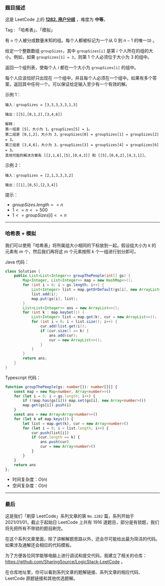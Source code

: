 ### 题目描述

这是 LeetCode 上的 **[1282. 用户分组](https://leetcode.cn/problems/group-the-people-given-the-group-size-they-belong-to/solution/by-ac_oier-z1bg/)** ，难度为 **中等**。

Tag : 「哈希表」、「模拟」



有 `n` 个人被分成数量未知的组。每个人都被标记为一个从 $0$ 到 $n - 1$ 的唯一`ID` 。

给定一个整数数组 `groupSizes`，其中 `groupSizes[i]` 是第 $i$ 个人所在的组的大小。例如，如果 `groupSizes[1] = 3`，则第 $1$ 个人必须位于大小为  $3$  的组中。

返回一个组列表，使每个人 $i$ 都在一个大小为 `groupSizes[i]` 的组中。

每个人应该恰好只出现在 一个组中，并且每个人必须在一个组中。如果有多个答案，返回其中任何一个。可以保证给定输入至少有一个有效的解。

示例 1：
```
输入：groupSizes = [3,3,3,3,3,1,3]

输出：[[5],[0,1,2],[3,4,6]]

解释：
第一组是 [5]，大小为 1，groupSizes[5] = 1。
第二组是 [0,1,2]，大小为 3，groupSizes[0] = groupSizes[1] = groupSizes[2] = 3。
第三组是 [3,4,6]，大小为 3，groupSizes[3] = groupSizes[4] = groupSizes[6] = 3。 
其他可能的解决方案有 [[2,1,6],[5],[0,4,3]] 和 [[5],[0,6,2],[4,3,1]]。
```
示例 2：
```
输入：groupSizes = [2,1,3,3,3,2]

输出：[[1],[0,5],[2,3,4]]
```

提示：
* $groupSizes.length == n$
* $1 <= n <= 500$
* $1 <= groupSizes[i] <= n$

---

### 哈希表 + 模拟

我们可以使用「哈希表」将所属组大小相同的下标放到一起。假设组大小为 $k$ 的元素有 $m$ 个，然后我们再将这 $m$ 个元素按照 $k$ 个一组进行划分即可。

Java 代码：
```Java
class Solution {
    public List<List<Integer>> groupThePeople(int[] gs) {
        Map<Integer, List<Integer>> map = new HashMap<>();
        for (int i = 0; i < gs.length; i++) {
            List<Integer> list = map.getOrDefault(gs[i], new ArrayList<>());
            list.add(i);
            map.put(gs[i], list);
        }
        List<List<Integer>> ans = new ArrayList<>();
        for (int k : map.keySet()) {
            List<Integer> list = map.get(k), cur = new ArrayList<>();
            for (int i = 0; i < list.size(); i++) {
                cur.add(list.get(i));
                if (cur.size() == k) {
                    ans.add(cur);
                    cur = new ArrayList<>();
                }
            }
        }
        return ans;
    }
}
```
Typescript 代码：
```Typescript
function groupThePeople(gs: number[]): number[][] {
    const map = new Map<number, Array<number>>()
    for (let i = 0; i < gs.length; i++) {
        if (!map.has(gs[i])) map.set(gs[i], new Array<number>())
        map.get(gs[i]).push(i)
    }
    const ans = new Array<Array<number>>()
    for (let k of map.keys()) {
        let list = map.get(k), cur = new Array<number>()
        for (let i = 0; i < list.length; i++) {
            cur.push(list[i])
            if (cur.length == k) {
                ans.push(cur)
                cur = new Array<number>()
            }
        }
    }
    return ans
};
```
* 时间复杂度：$O(n)$
* 空间复杂度：$O(n)$

---

### 最后

这是我们「刷穿 LeetCode」系列文章的第 `No.1282` 篇，系列开始于 2021/01/01，截止于起始日 LeetCode 上共有 1916 道题目，部分是有锁题，我们将先把所有不带锁的题目刷完。

在这个系列文章里面，除了讲解解题思路以外，还会尽可能给出最为简洁的代码。如果涉及通解还会相应的代码模板。

为了方便各位同学能够电脑上进行调试和提交代码，我建立了相关的仓库：https://github.com/SharingSource/LogicStack-LeetCode 。

在仓库地址里，你可以看到系列文章的题解链接、系列文章的相应代码、LeetCode 原题链接和其他优选题解。

